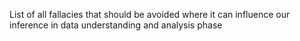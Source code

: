 List of all fallacies that should be avoided where it can influence our inference in data understanding and analysis phase
